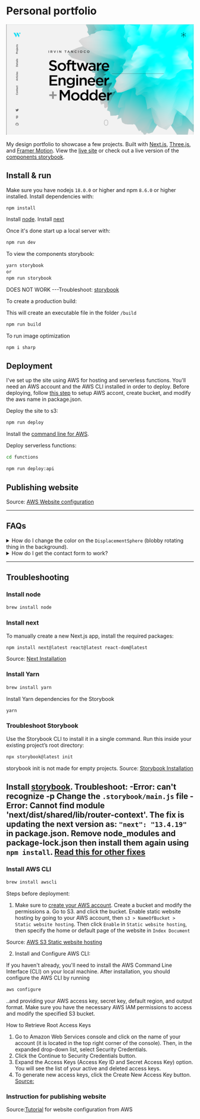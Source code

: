# Personal portfolio

[![Site preview](/public/site-preview.png)](https://tancioco.com)

My design portfolio to showcase a few projects. Built with [Next.js](https://nextjs.org/), [Three.js](https://threejs.org/), and [Framer Motion](https://www.framer.com/motion/). View the [live site](https://tancioco.com) or check out a live version of the [components storybook](https://storybook.hamishw.com).

## Install & run

Make sure you have nodejs `18.0.0` or higher and npm `8.6.0` or higher installed. Install dependencies with:

```bash
npm install
```
Install [node](#install-node). Install [next](#install-next)

Once it's done start up a local server with:

```bash
npm run dev
```

To view the components storybook:

```bash
yarn storybook
or
npm run storybook
```
DOES NOT WORK ---Troubleshoot: [storybook](#troubleshoot-storybook)

To create a production build:

This will create an executable file in the folder `/build`
```bash
npm run build
```
To run image optimization
```bash
npm i sharp
```


## Deployment

I've set up the site using AWS for hosting and serverless functions. You'll need an AWS account and the AWS CLI installed in order to deploy. Before deploying, follow [this step](#install-aws-cli) to setup AWS accont, create bucket, and modify the aws name in package.json.

Deploy the site to s3:

```bash
npm run deploy
```

Install the [command line for AWS](#install-aws-cli).

Deploy serverless functions:

```bash
cd functions
```

```bash
npm run deploy:api
```

## Publishing website
Source: [AWS Website configuration](#instruction-for-publishing-website)

----------------------------------------------------------------------------------
## FAQs

<details>
  <summary>How do I change the color on the <code>DisplacementSphere</code> (blobby rotating thing in the background).</summary>
  
  You'll need to edit the fragment shader. [Check out this issue for more details](https://github.com/HamishMW/portfolio/issues/19#issuecomment-870996615).
</details>

<details>
  <summary>How do I get the contact form to work?</summary>
  
  It's set up using a serverless function with AWS Lambda. You'll need to set up an AWS account and deploy the function. [Refer to this issue for more details](https://github.com/HamishMW/portfolio/issues/21#issuecomment-958727113).
</details>



----------------------------------------------------------------------------------

## Troubleshooting
### Install node

```bash
brew install node
```

### Install next
To manually create a new Next.js app, install the required packages:
```bash
npm install next@latest react@latest react-dom@latest
```
Source: [Next Installation](https://nextjs.org/docs/getting-started/installation)

### Install Yarn
```bash
brew install yarn
```
Install Yarn dependencies for the Storybook
```bash
yarn
```
### Troubleshoot Storybook
Use the Storybook CLI to install it in a single command. Run this inside your existing project’s root directory:
```bash
npx storybook@latest init
```
storybook init is not made for empty projects.
Source: [Storybook Installation](https://storybook.js.org/docs/react/get-started/install)

Install [storybook](#install-storybook).
Troubleshoot: 
-Error: can't recognize -p
Change the `.storybook/main.js` file
-Error: Cannot find module 'next/dist/shared/lib/router-context'. The fix is updating the next version as:
`"next": "13.4.19" ` in package.json. Remove node_modules and package-lock.json then install them again using `npm install`. [Read this for other fixes](https://github.com/storybookjs/storybook/issues/24234)
-

### Install AWS CLI
```bash
brew install awscli
```
Steps before deployment:
1. Make sure to [create your AWS account](https://repost.aws/knowledge-center/create-and-activate-aws-account). Create a bucket and modify the permissions
  a. Go to S3. and click the bucket. Enable static website hosting by going to your AWS account, then `s3 > NameOfBucket > Static website hosting`. Then click `Enable` in `Static website hosting`, then specify the home or default page of the website in `Index Document`

  Source: [AWS S3 Static website hosting](https://docs.aws.amazon.com/AmazonS3/latest/userguide/website-hosting-custom-domain-walkthrough.html#root-domain-walkthrough-configure-bucket-aswebsite)

2. Install and Configure AWS CLI:

If you haven't already, you'll need to install the AWS Command Line Interface (CLI) on your local machine.
After installation, you should configure the AWS CLI by running 
```bash
aws configure
```
..and providing your AWS access key, secret key, default region, and output format. Make sure you have the necessary AWS IAM permissions to access and modify the specified S3 bucket. 


How to Retrieve Root Access Keys
1.  Go to Amazon Web Services console and click on the name of your account (it is located in the top right corner of the console). Then, in the expanded drop-down list, select Security Credentials.
2.  Click the Continue to Security Credentials button.
3.  Expand the Access Keys (Access Key ID and Secret Access Key) option. You will see the list of your active and deleted access keys.
4.  To generate new access keys, click the Create New Access Key button.
[Source: ](https://www.msp360.com/resources/blog/how-to-find-your-aws-access-key-id-and-secret-access-key/)

### Instruction for publishing website
Source:[Tutorial](https://docs.aws.amazon.com/AmazonS3/latest/userguide/website-hosting-custom-domain-walkthrough.html#root-domain-walkthrough-configure-bucket-aswebsite)  for website configuration from AWS